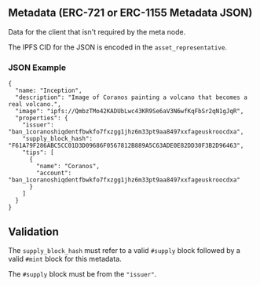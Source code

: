 ## Metadata (ERC-721 or ERC-1155 Metadata JSON)

Data for the client that isn't required by the meta node.

The IPFS CID for the JSON is encoded in the `asset_representative`.


### JSON Example

```
{
  "name: "Inception",
  "description": "Image of Coranos painting a volcano that becomes a real volcano.",
  "image": "ipfs://QmbzTMo42KADUbLwc43KR9Se6aV3N6wfKqFbSr2qN1gJqR",
  "properties": {
    "issuer": "ban_1coranoshiqdentfbwkfo7fxzgg1jhz6m33pt9aa8497xxfageuskroocdxa",
    "supply_block_hash": "F61A79F286ABC5CC01D3D09686F0567812B889A5C63ADE0E82DD30F3B2D96463",
    "tips": [
      {
        "name": "Coranos",
        "account": "ban_1coranoshiqdentfbwkfo7fxzgg1jhz6m33pt9aa8497xxfageuskroocdxa"
      }
    ]
  }
}
```

## Validation

The `supply_block_hash` must refer to a valid `#supply` block followed by a valid `#mint` block for this metadata.

The `#supply` block must be from the `"issuer"`.
